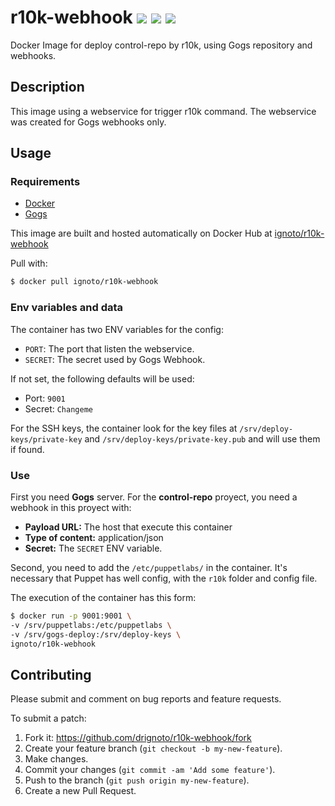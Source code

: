 # r10k-webhook [![](https://images.microbadger.com/badges/image/ignoto/r10k-webhook.svg)](https://microbadger.com/images/ignoto/r10k-webhook "Get your own image badge on microbadger.com") [![](https://images.microbadger.com/badges/version/ignoto/r10k-webhook.svg)](https://microbadger.com/images/ignoto/r10k-webhook "Get your own version badge on microbadger.com") [![](https://images.microbadger.com/badges/commit/ignoto/r10k-webhook.svg)](https://microbadger.com/images/ignoto/r10k-webhook "Get your own commit badge on microbadger.com")

Docker Image for deploy control-repo by r10k, using Gogs repository and webhooks.


## Description

This image using a webservice for trigger r10k command. The webservice was created
for Gogs webhooks only.

## Usage

### Requirements

*   [Docker](https://www.docker.com/)
*   [Gogs](https://gogs.io/)

This image are built and hosted automatically on Docker Hub at [ignoto/r10k-webhook](https://hub.docker.com/r/ignoto/r10k-webhook/)

Pull with:

```bash
$ docker pull ignoto/r10k-webhook
```

### Env variables and data

The container has two ENV variables for the config:

*   `PORT`: The port that listen the webservice.
*   `SECRET`: The secret used by Gogs Webhook.

If not set, the following defaults will be used:

*   Port: `9001`
*   Secret: `Changeme`

For the SSH keys, the container look for the key files at `/srv/deploy-keys/private-key`
and `/srv/deploy-keys/private-key.pub` and will use them if found.

### Use

First you need **Gogs** server. For the **control-repo** proyect, you need a webhook
in this proyect with:

*   **Payload URL:** The host that execute this container
*   **Type of content:** application/json
*   **Secret:** The `SECRET` ENV variable.

Second, you need to add the `/etc/puppetlabs/` in the container. It's necessary that Puppet has well config, with the `r10k` folder and config file.

The execution of the container has this form:

```bash
$ docker run -p 9001:9001 \
-v /srv/puppetlabs:/etc/puppetlabs \
-v /srv/gogs-deploy:/srv/deploy-keys \
ignoto/r10k-webhook
```

## Contributing

Please submit and comment on bug reports and feature requests.

To submit a patch:

1.  Fork it: <https://github.com/drignoto/r10k-webhook/fork>
2.  Create your feature branch (`git checkout -b my-new-feature`).
3.  Make changes.
4.  Commit your changes (`git commit -am 'Add some feature'`).
5.  Push to the branch (`git push origin my-new-feature`).
6.  Create a new Pull Request.
